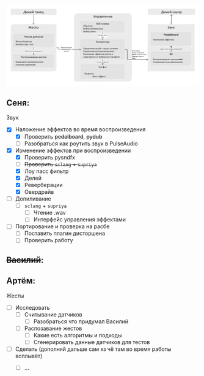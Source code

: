 ![picture 1](images/d590b9f4bccf99ee96e5c8e99d0f8d1490d44f91213f006087ff554f6c3676e3.png)  


## Сеня:

Звук
- [x] Наложение эффектов во время воспроизведения
    - [x] Проверить ~~pedalboard~~, ~~pydub~~
    - [ ] Разобраться как роутить звук в PulseAudio
- [x] Изменение эффектов при воспроизведении
    - [x] Проверить pysndfx
    - [ ] ~~Проверить `sclang` + `supriya`~~
    - [x] Лоу пасс фильтр
    - [x] Делей
    - [x] Реверберации
    - [x] Овердрайв
- [ ] Допиливание
  - [ ] `sclang` + `supriya`
    - [ ] Чтение .wav
    - [ ] Интерфейс управления эффектами
- [ ] Портирование и проверка на расбе
  - [ ] Поставить плагин дисторшена
  - [ ] Проверить работу

## ~~Василий~~:

## Артём: 

Жесты
  - [ ] Исследовать
    - [ ] Считывание датчиков
        - [ ] Разобраться что придумал Василий
    - [ ] Распозавание жестов
        - [ ] Какие есть алгоритмы и подходы
        - [ ] Сгенерировать данные датчиков для тестов
  - [ ] Сделать (дополняй дальше сам хз чё там во время работы всплывёт)
    - [ ] ...
  
